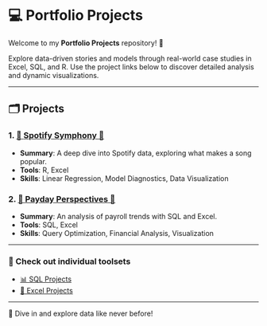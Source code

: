 # 💻 Portfolio Projects

Welcome to my **Portfolio Projects** repository! 🎯  

Explore data-driven stories and models through real-world case studies in Excel, SQL, and R. Use the project links below to discover detailed analysis and dynamic visualizations.

---

## 🗂️ Projects

### 1. [🎵 **Spotify Symphony** 🎵](./Project%201%20-%20Spotify%20Symphony/README.md)
- **Summary**: A deep dive into Spotify data, exploring what makes a song popular.  
- **Tools**: R, Excel  
- **Skills**: Linear Regression, Model Diagnostics, Data Visualization

### 2. [🏡 **Payday Perspectives** 🏡](./Project%202%20-%20Payday%20Perspectives/README.md)
- **Summary**: An analysis of payroll trends with SQL and Excel.  
- **Tools**: SQL, Excel  
- **Skills**: Query Optimization, Financial Analysis, Visualization

---

### 🔗 Check out individual toolsets  
- [📊 SQL Projects](https://github.com/JulianGriffin11/SQL_Projects)  
- [📘 Excel Projects](https://github.com/JulianGriffin11/Excel_Projects)  

---
🚀 Dive in and explore data like never before!  


